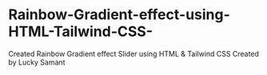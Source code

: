 # Rainbow-Gradient-effect-using-HTML-Tailwind-CSS-
Created Rainbow Gradient effect Slider using HTML &amp; Tailwind CSS
Created by Lucky Samant
